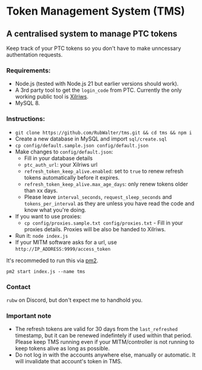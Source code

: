 # Token Management System (TMS)

## A centralised system to manage PTC tokens

Keep track of your PTC tokens so you don't have to make unncessary authentation requests.

### Requirements:

- Node.js (tested with Node.js 21 but earlier versions should work).
- A 3rd party tool to get the `login_code` from PTC. Currently the only working public tool is [Xilriws](https://github.com/UnownHash/Xilriws-Public).
- MySQL 8.

### Instructions:

- `git clone https://github.com/RubWalter/tms.git && cd tms && npm i`
- Create a new database in MySQL and import `sql/create.sql`
- `cp config/default.sample.json config/default.json`
- Make changes to `config/default.json`:
    -  Fill in your database details
    -  `ptc_auth_url`: your Xilriws url
    - `refresh_token_keep_alive.enabled`: set to `true` to renew refresh tokens automatically before it expires.
    - `refresh_token_keep_alive.max_age_days`: only renew tokens older than xx days.
    - Please leave `interval_seconds`, `request_sleep_seconds` and `tokens_per_interval` as they are unless you have read the code and know what you're doing.
- If you want to use proxies:
    - `cp config/proxies.sample.txt config/proxies.txt`    - Fill in your proxies details. Proxies will be also be handed to Xilriws.
- Run it: `node index.js`
- If your MITM software asks for a url, use `http://IP_ADDRESS:9999/access_token`

It's recommeded to run this via [pm2](https://pm2.keymetrics.io/).

`pm2 start index.js --name tms`

### Contact

`rubw` on Discord, but don't expect me to handhold you. 

### Important note

- The refresh tokens are valid for 30 days from the `last_refreshed` timestamp, but it can be renewed indefintely if used within that period. Please keep TMS running even if your MITM/controller is not running to keep tokens alive as long as possible.
- Do not log in with the accounts anywhere else, manually or automatic. It will invalidate that account's token in TMS.